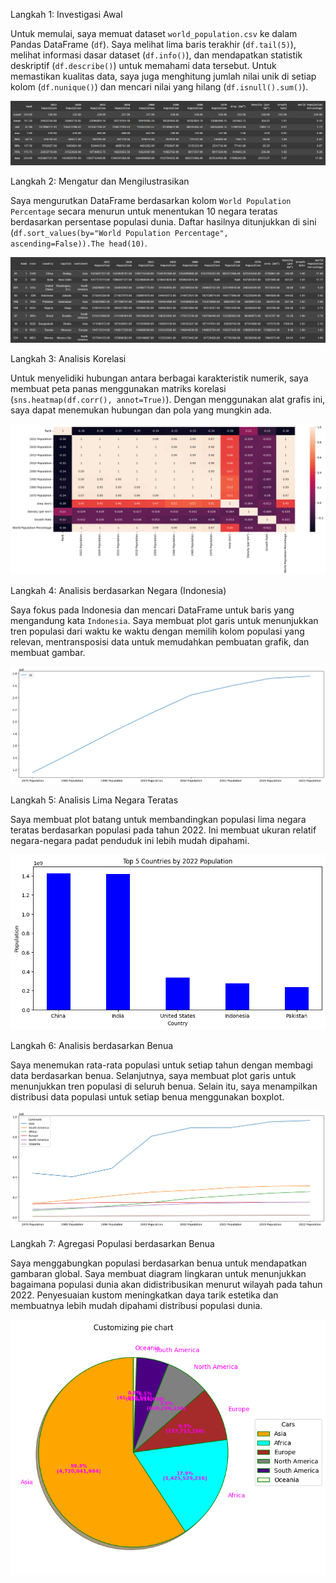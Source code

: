 Langkah 1: Investigasi Awal

Untuk memulai, saya memuat dataset `world_population.csv` ke dalam Pandas DataFrame (`df`). Saya melihat lima baris terakhir (`df.tail(5)`), melihat informasi dasar dataset (`df.info()`), dan mendapatkan statistik deskriptif (`df.describe()`) untuk memahami data tersebut. Untuk memastikan kualitas data, saya juga menghitung jumlah nilai unik di setiap kolom (`df.nunique()`) dan mencari nilai yang hilang (`df.isnull().sum()`).

![alt text](https://github.com/robbytbg/Port2/blob/main/Explanatory%20Data%20Analysis/Related%20Images/EDA!.PNG)

Langkah 2: Mengatur dan Mengilustrasikan

Saya mengurutkan DataFrame berdasarkan kolom `World Population Percentage` secara menurun untuk menentukan 10 negara teratas berdasarkan persentase populasi dunia. Daftar hasilnya ditunjukkan di sini (`df.sort_values(by="World Population Percentage", ascending=False)).The head(10)`.

![alt text](https://github.com/robbytbg/Port2/blob/main/Explanatory%20Data%20Analysis/Related%20Images/EDA2.PNG)

Langkah 3: Analisis Korelasi

Untuk menyelidiki hubungan antara berbagai karakteristik numerik, saya membuat peta panas menggunakan matriks korelasi (`sns.heatmap(df.corr(), annot=True)`). Dengan menggunakan alat grafis ini, saya dapat menemukan hubungan dan pola yang mungkin ada.

![alt text](https://github.com/robbytbg/Port2/blob/main/Explanatory%20Data%20Analysis/Related%20Images/eda3.png)

Langkah 4: Analisis berdasarkan Negara (Indonesia)

Saya fokus pada Indonesia dan mencari DataFrame untuk baris yang mengandung kata `Indonesia`. Saya membuat plot garis untuk menunjukkan tren populasi dari waktu ke waktu dengan memilih kolom populasi yang relevan, mentransposisi data untuk memudahkan pembuatan grafik, dan membuat gambar.

![alt text](https://github.com/robbytbg/Port2/blob/main/Explanatory%20Data%20Analysis/Related%20Images/EDA4.png)

Langkah 5: Analisis Lima Negara Teratas

Saya membuat plot batang untuk membandingkan populasi lima negara teratas berdasarkan populasi pada tahun 2022. Ini membuat ukuran relatif negara-negara padat penduduk ini lebih mudah dipahami.

![alt text](https://github.com/robbytbg/Port2/blob/main/Explanatory%20Data%20Analysis/Related%20Images/EDA5.png)

Langkah 6: Analisis berdasarkan Benua

Saya menemukan rata-rata populasi untuk setiap tahun dengan membagi data berdasarkan benua. Selanjutnya, saya membuat plot garis untuk menunjukkan tren populasi di seluruh benua. Selain itu, saya menampilkan distribusi data populasi untuk setiap benua menggunakan boxplot.

![alt text](https://github.com/robbytbg/Port2/blob/main/Explanatory%20Data%20Analysis/Related%20Images/EDA6.png)

Langkah 7: Agregasi Populasi berdasarkan Benua

Saya menggabungkan populasi berdasarkan benua untuk mendapatkan gambaran global. Saya membuat diagram lingkaran untuk menunjukkan bagaimana populasi dunia akan didistribusikan menurut wilayah pada tahun 2022. Penyesuaian kustom meningkatkan daya tarik estetika dan membuatnya lebih mudah dipahami distribusi populasi dunia.

![alt text](https://github.com/robbytbg/Port2/blob/main/Explanatory%20Data%20Analysis/Related%20Images/EDA7.png)
